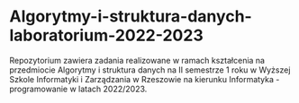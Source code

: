 # Algorytmy-i-struktura-danych-laboratorium-2022-2023
Repozytorium zawiera zadania realizowane  w ramach kształcenia na przedmiocie Algorytmy i struktura danych na II semestrze 1 roku w Wyższej Szkole Informatyki i Zarządzania w Rzeszowie na kierunku Informatyka - programowanie w latach 2022/2023.
